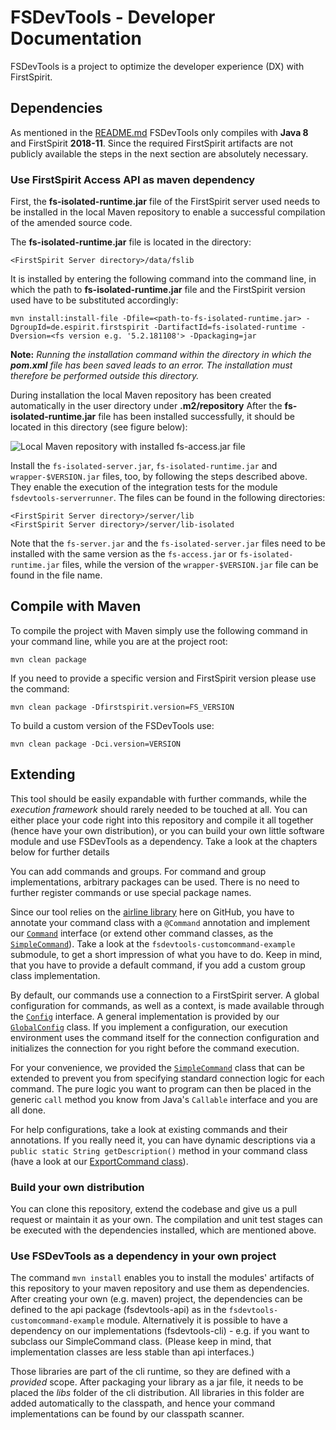 # FSDevTools - Developer Documentation

FSDevTools is a project to optimize the developer experience (DX) with FirstSpirit.

## Dependencies
As mentioned in the [README.md](../README.md) FSDevTools only compiles with **Java 8** and FirstSpirit **2018-11**. 
Since the required FirstSpirit artifacts are not publicly available the steps in the next section are absolutely necessary.

### Use FirstSpirit Access API as maven dependency

First, the **fs-isolated-runtime.jar** file of the FirstSpirit server used needs to be installed in the local Maven repository to enable a successful compilation of the amended source code.

The **fs-isolated-runtime.jar** file is located in the directory:

```
<FirstSpirit Server directory>/data/fslib
```

It is installed by entering the following command into the command line, in which the path to **fs-isolated-runtime.jar** file and the FirstSpirit version used have to be substituted accordingly:

```
mvn install:install-file -Dfile=<path-to-fs-isolated-runtime.jar> -DgroupId=de.espirit.firstspirit -DartifactId=fs-isolated-runtime -Dversion=<fs version e.g. '5.2.181108'> -Dpackaging=jar
```
**Note:** *Running the installation command within the directory in which the **pom.xml** file has been saved leads to an error. The installation must therefore be performed outside this directory.*

During installation the local Maven repository has been created automatically in the user directory under **<user home>.m2/repository**
After the **fs-isolated-runtime.jar** file has been installed successfully, it should be located in this directory (see figure below):

![Local Maven repository with installed fs-access.jar file](images/local_maven.gif)

Install the `fs-isolated-server.jar`, `fs-isolated-runtime.jar` and `wrapper-$VERSION.jar` files, too, by following the steps described above. 
They enable the execution of the integration tests for the module `fsdevtools-serverrunner`.
The files can be found in the following directories:

```
<FirstSpirit Server directory>/server/lib
<FirstSpirit Server directory>/server/lib-isolated
```

Note that the `fs-server.jar` and the `fs-isolated-server.jar` files need to be installed with the same version as the `fs-access.jar` or `fs-isolated-runtime.jar` files, while the version of the `wrapper-$VERSION.jar` file can be found in the file name.

## Compile with Maven

To compile the project with Maven simply use the following command in your command line, while you are at the project root:

```
mvn clean package
```

If you need to provide a specific version and FirstSpirit version please use the command:

```
mvn clean package -Dfirstspirit.version=FS_VERSION
```

To build a custom version of the FSDevTools use:

```
mvn clean package -Dci.version=VERSION
```


## Extending

This tool should be easily expandable with further commands, while the *execution framework* should rarely needed to be touched at all. 
You can either place your code right into this repository and compile it all together (hence have your own distribution), or you can build your own little software module and use FSDevTools as a dependency. 
Take a look at the chapters below for further details

You can add commands and groups. 
For command and group implementations, arbitrary packages can be used. 
There is no need to further register commands or use special package names.

Since our tool relies on the [airline library](https://github.com/airlift/airline) here on GitHub, you have to annotate your command class with a `@Command` annotation and implement our 
[`Command`](https://github.com/e-Spirit/FSDevTools/blob/master/fsdevtools-cli-api/src/main/java/com/espirit/moddev/cli/api/command/Command.java) interface 
(or extend other command classes, as the [`SimpleCommand`](https://github.com/e-Spirit/FSDevTools/blob/master/fsdevtools-cli/src/main/java/com/espirit/moddev/cli/commands/SimpleCommand.java)).
Take a look at the `fsdevtools-customcommand-example` submodule, to get a short impression of what you have to do. 
Keep in mind, that you have to provide a default command, if you add a custom group class implementation.

By default, our commands use a connection to a FirstSpirit server. 
A global configuration for commands, as well as a context, is made available through the [`Config`](https://github.com/e-Spirit/FSDevTools/blob/master/fsdevtools-cli-api/src/main/java/com/espirit/moddev/cli/api/configuration/Config.java) interface. 
A general implementation is provided by our [`GlobalConfig`](https://github.com/e-Spirit/FSDevTools/blob/master/fsdevtools-cli/src/main/java/com/espirit/moddev/cli/configuration/GlobalConfig.java) class. 
If you implement a configuration, our execution environment uses the command itself for the connection configuration and initializes the connection for you right before the command execution.

For your convenience, we provided the [`SimpleCommand`](https://github.com/e-Spirit/FSDevTools/blob/master/fsdevtools-cli/src/main/java/com/espirit/moddev/cli/commands/SimpleCommand.java) class that can be extended to prevent you from specifying standard connection logic for each command. 
The pure logic you want to program can then be placed in the generic `call` method you know from Java's `Callable` interface and you are all done.

For help configurations, take a look at existing commands and their annotations. 
If you really need it, you can have dynamic descriptions via a `public static String getDescription()` method in your command class 
(have a look at our [ExportCommand class](https://github.com/e-Spirit/FSDevTools/blob/master/fsdevtools-cli/src/main/java/com/espirit/moddev/cli/commands/export/ExportCommand.java)).

### Build your own distribution
You can clone this repository, extend the codebase and give us a pull request or maintain it as your own. 
The compilation and unit test stages can be executed with the dependencies installed, which are mentioned above.

### Use FSDevTools as a dependency in your own project
The command `mvn install` enables you to install the modules' artifacts of this repository to your maven repository and use them as dependencies.
After creating your own (e.g. maven) project, the dependencies can be defined to the api package (fsdevtools-api) as in the `fsdevtools-customcommand-example` module.
Alternatively it is possible to have a dependency on our implementations (fsdevtools-cli) - e.g. if you want to subclass our SimpleCommand class.
(Please keep in mind, that implementation classes are less stable than api interfaces.) 

Those libraries are part of the cli runtime, so they are defined with a *provided* scope.
After packaging your library as a jar file, it needs to be placed the *libs* folder of the cli distribution.
All libraries in this folder are added automatically to the classpath, and hence your command implementations can be found by our classpath scanner.
